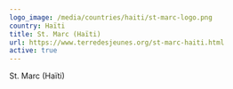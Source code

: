 ```yaml
---
logo_image: /media/countries/haiti/st-marc-logo.png
country: Haïti
title: St. Marc (Haïti)
url: https://www.terredesjeunes.org/st-marc-haiti.html
active: true
---
```

St. Marc (Haïti)
